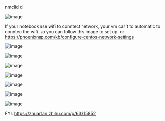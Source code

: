 nmclid d

![image](https://github.com/cyberwh15ky/centos_command/assets/142871997/2a4db1ee-f678-4644-915c-c4f9e1b2c5e6)

If your notebook use wifi to conntect network, your vm can't to automatic to conntec the wifi. so you can follow this image to set up. or https://phoenixnap.com/kb/configure-centos-network-settings

![image](https://github.com/cyberwh15ky/centos_command/assets/142871997/52252bdd-b5cf-49f6-95df-156ec01b73e0)

![image](https://github.com/cyberwh15ky/centos_command/assets/142871997/473ea435-cb24-41d6-bb68-db9cf3dbaf9c)

![image](https://github.com/cyberwh15ky/centos_command/assets/142871997/c8b794ff-becf-4cec-a18b-253e7b283893)

![image](https://github.com/cyberwh15ky/centos_command/assets/142871997/9ddfa6ba-285d-4c0d-bcfd-82d78871dd82)

![image](https://github.com/cyberwh15ky/centos_command/assets/142871997/2c60cad8-5909-4b58-a5f6-144a32e745ff)

![image](https://github.com/cyberwh15ky/centos_command/assets/142871997/4623c422-e26e-40cd-b506-40cd842f206e)

![image](https://github.com/cyberwh15ky/centos_command/assets/142871997/1b39918b-81e9-4776-b1b2-b3bf215a535f)

FYI. https://zhuanlan.zhihu.com/p/63315852


